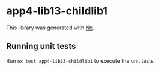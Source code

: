 # app4-lib13-childlib1

This library was generated with [Nx](https://nx.dev).

## Running unit tests

Run `nx test app4-lib13-childlib1` to execute the unit tests.
